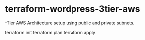 # terraform-wordpress-3tier-aws
-Tier AWS Architecture setup using public and private subnets. 


terraform init
terraform plan
terraform apply
